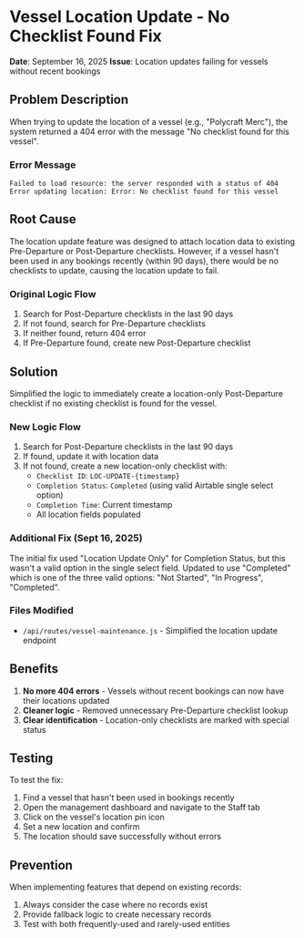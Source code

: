 # Vessel Location Update - No Checklist Found Fix

**Date**: September 16, 2025
**Issue**: Location updates failing for vessels without recent bookings

## Problem Description

When trying to update the location of a vessel (e.g., "Polycraft Merc"), the system returned a 404 error with the message "No checklist found for this vessel".

### Error Message
```
Failed to load resource: the server responded with a status of 404
Error updating location: Error: No checklist found for this vessel
```

## Root Cause

The location update feature was designed to attach location data to existing Pre-Departure or Post-Departure checklists. However, if a vessel hasn't been used in any bookings recently (within 90 days), there would be no checklists to update, causing the location update to fail.

### Original Logic Flow
1. Search for Post-Departure checklists in the last 90 days
2. If not found, search for Pre-Departure checklists
3. If neither found, return 404 error
4. If Pre-Departure found, create new Post-Departure checklist

## Solution

Simplified the logic to immediately create a location-only Post-Departure checklist if no existing checklist is found for the vessel.

### New Logic Flow
1. Search for Post-Departure checklists in the last 90 days
2. If found, update it with location data
3. If not found, create a new location-only checklist with:
   - `Checklist ID`: `LOC-UPDATE-{timestamp}`
   - `Completion Status`: `Completed` (using valid Airtable single select option)
   - `Completion Time`: Current timestamp
   - All location fields populated

### Additional Fix (Sept 16, 2025)
The initial fix used "Location Update Only" for Completion Status, but this wasn't a valid option in the single select field. Updated to use "Completed" which is one of the three valid options: "Not Started", "In Progress", "Completed".

### Files Modified
- `/api/routes/vessel-maintenance.js` - Simplified the location update endpoint

## Benefits

1. **No more 404 errors** - Vessels without recent bookings can now have their locations updated
2. **Cleaner logic** - Removed unnecessary Pre-Departure checklist lookup
3. **Clear identification** - Location-only checklists are marked with special status

## Testing

To test the fix:
1. Find a vessel that hasn't been used in bookings recently
2. Open the management dashboard and navigate to the Staff tab
3. Click on the vessel's location pin icon
4. Set a new location and confirm
5. The location should save successfully without errors

## Prevention

When implementing features that depend on existing records:
1. Always consider the case where no records exist
2. Provide fallback logic to create necessary records
3. Test with both frequently-used and rarely-used entities

